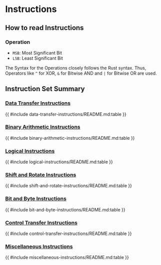 # Instructions
## How to read Instructions
### Operation
- `MSB`: Most Significant Bit
- `LSB`: Least Significant Bit

The Syntax for the Operations closely follows the Rust syntax. Thus, Operators like `^` for XOR, `&` for Bitwise AND and `|` for Bitwise OR are used.

## Instruction Set Summary
### [Data Transfer Instructions](data-transfer-instructions/README.md)
{{ #include data-transfer-instructions/README.md:table }}

[MOV]: data-transfer-instructions/mov.md
[XCHG]: data-transfer-instructions/xchg.md
[PUSH]: data-transfer-instructions/push.md
[POP]: data-transfer-instructions/pop.md

### [Binary Arithmetic Instructions](binary-arithmetic-instructions/README.md)
{{ #include binary-arithmetic-instructions/README.md:table }}

[ADD]: binary-arithmetic-instructions/add.md
[SUB]: binary-arithmetic-instructions/sub.md
[IMUL]: binary-arithmetic-instructions/imul.md
[MUL]: binary-arithmetic-instructions/mul.md
[IDIV]: binary-arithmetic-instructions/idiv.md
[DIV]: binary-arithmetic-instructions/div.md
[INC]: binary-arithmetic-instructions/inc.md
[DEC]: binary-arithmetic-instructions/dec.md
[NEG]: binary-arithmetic-instructions/neg.md
[CMP]: binary-arithmetic-instructions/cmp.md

### [Logical Instructions](logical-instructions/README.md)
{{ #include logical-instructions/README.md:table }}

[AND]: logical-instructions/and.md
[OR]: logical-instructions/or.md
[XOR]: logical-instructions/xor.md
[NOT]: logical-instructions/not.md

### [Shift and Rotate Instructions](shift-and-rotate-instructions/README.md)
{{ #include shift-and-rotate-instructions/README.md:table }}

[SAL,SAR,SHL,SHR]: shift-and-rotate-instructions/sal,sar,shl,shr.md

### [Bit and Byte Instructions](bit-and-byte-instructions/README.md)
{{ #include bit-and-byte-instructions/README.md:table }}

[TEST]: bit-and-byte-instructions/test.md

### [Control Transfer Instructions](control-transfer-instructions/README.md)
{{ #include control-transfer-instructions/README.md:table }}

[JMP]: control-transfer-instructions/jmp.md
[Jcc]: control-transfer-instructions/jcc.md
[CALL]: control-transfer-instructions/call.md
[RET]: control-transfer-instructions/ret.md

### [Miscellaneous Instructions](miscellaneous-instructions/README.md)
{{ #include miscellaneous-instructions/README.md:table }}

[LEA]: miscellaneous-instructions/lea.md
[NOP]: miscellaneous-instructions/nop.md
